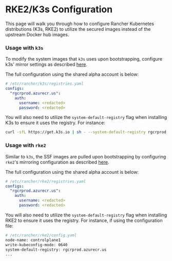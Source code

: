 # RKE2/K3s Configuration

This page will walk you through how to configure Rancher Kubernetes distributions (K3s, RKE2) to utilize the secured images instead of the upstream Docker hub images.

### Usage with `k3s`

To modify the system images that `k3s` uses upon bootstrapping, configure k3s' mirror settings as described [here](https://rancher.com/docs/k3s/latest/en/installation/private-registry/#mirrors).

The full configuration using the shared alpha account is below:

```yaml
# /etc/rancher/k3s/registries.yaml
configs:
  "rgcrprod.azurecr.us":
    auth:
      username: <redacted>
      password: <redacted>
```

You will also need to utilize the `system-default-registry` flag when installing K3s to ensure it uses the registry. For instance:

```bash
curl -sfL https://get.k3s.io | sh - --system-default-registry rgcrprod.azurecr.us
```

### Usage with `rke2`

Similar to `k3s`, the SSF images are pulled upon bootstrapping by configuring `rke2`'s mirroring configuration as described [here](https://rke2.io).

The full configuration using the shared alpha account is below:

```yaml
# /etc/rancher/rke2/registries.yaml
configs:
  "rgcrprod.azurecr.us":
    auth:
      username: <redacted>
      password: <redacted>
```

You will also need to utilize the `system-default-registry` flag when installing RKE2 to ensure it uses the registry. For instance, if using the configuration file:

```bash
# /etc/rancher/rke2/config.yaml
node-name: controlplane1
write-kubeconfig-mode: 0640
system-default-registry: rgcrprod.azurecr.us
...
```